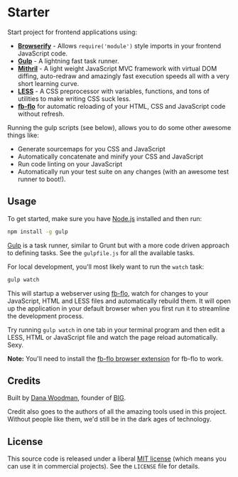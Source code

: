 # Starter

Start project for frontend applications using:

- **[Browserify][browserify]** - Allows `require('module')` style imports in your frontend JavaScript code.
- **[Gulp][gulp]** - A lightning fast task runner.
- **[Mithril][mithril]** - A light weight JavaScript MVC framework with virtual DOM diffing, auto-redraw and amazingly fast execution speeds all with a very short learning curve.
- **[LESS][less]** - A CSS preprocessor with variables, functions, and tons of utilities to make writing CSS suck less.
- **[fb-flo][fb-flo]** for automatic reloading of your HTML, CSS and JavaScript code without refresh.

Running the gulp scripts (see below), allows you to do some other awesome things like:

- Generate sourcemaps for you CSS and JavaScript
- Automatically concatenate and minify your CSS and JavaScript
- Run code linting on your JavaScript
- Automatically run your test suite on any changes (with an awesome test runner to boot!).


## Usage

To get started, make sure you have [Node.js][node] installed and then run:

```bash
npm install -g gulp
```

[Gulp][gulp] is a task runner, similar to Grunt but with a more code driven approach to defining tasks. See the `gulpfile.js` for all the available tasks.

For local development, you'll most likely want to run the `watch` task:

```bash
gulp watch
```

This will startup a webserver using [fb-flo][fb-flo], watch for changes to your JavaScript, HTML and LESS files and automatically rebuild them. It will open up the application in your default browser when you first run it to streamline the development process.

Try running `gulp watch` in one tab in your terminal program and then edit a LESS, HTML or JavaScript file and watch the page reload automatically. Sexy.

**Note:** You'll need to install the [fb-flo browser extension][fb-flo-extension] for fb-flo to work.


## Credits

Built by [Dana Woodman][dana], founder of [BIG][big].

Credit also goes to the authors of all the amazing tools used in this project. Without people like them, we'd still be in the dark ages of technology.


## License

This source code is released under a liberal [MIT license][mit] (which means you can use it in commercial projects). See the `LICENSE` file for details.

[mithril]: http://lhorie.github.io/mithril/index.html
[browserify]: http://browserify.org/
[dana]: http://danawoodman.com/
[big]: http://builtbybig.com/
[mit]: http://opensource.org/licenses/MIT
[less]: http://lesscss.org/
[node]: http://nodejs.org/
[gulp]: http://gulpjs.com
[fb-flo]: https://github.com/facebook/fb-flo
[fb-flo-extension]: https://chrome.google.com/webstore/detail/ahkfhobdidabddlalamkkiafpipdfchp
